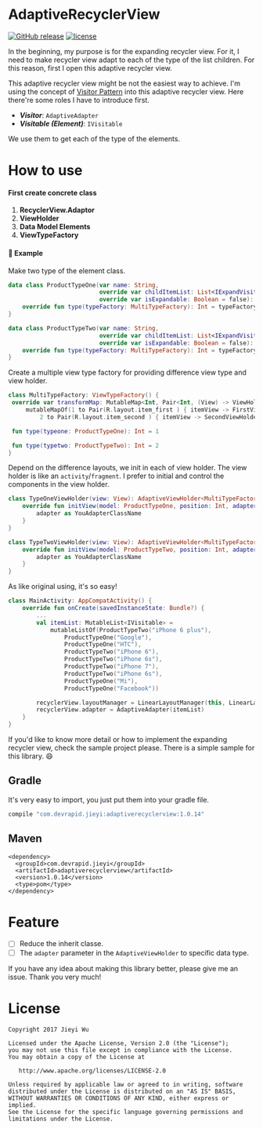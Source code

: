 # AdaptiveRecyclerView

[![GitHub release](https://img.shields.io/github/release/pokk/AdaptiveRecyclerView.svg?style=flat-square)](https://github.com/pokk/AdaptiveRecyclerView)
[![license](https://img.shields.io/github/license/pokk/AdaptiveRecyclerView.svg?style=flat-square)](https://github.com/pokk/AdaptiveRecyclerView)

In the beginning, my purpose is for the expanding recycler view. For it, I need to make recycler
view adapt to each of the type of the list children. For this reason, first I open this adaptive
recycler view.

This adaptive recycler view might be not the easiest way to achieve. I'm using the concept of [Visitor
Pattern](http://www.wikiwand.com/en/Visitor_pattern) into this adaptive recycler view. Here there're
some roles I have to introduce first.

- **_Visitor_**: `AdaptiveAdapter`
- **_Visitable (Element)_**: `IVisitable`

We use them to get each of the type of the elements.

# How to use

#### First create concrete class

1. **RecyclerView.Adaptor**
2. **ViewHolder**
3. **Data Model Elements**
4. **ViewTypeFactory**

#### 🍷 Example

Make two type of the element class.

```kotlin
data class ProductTypeOne(var name: String,
                          override var childItemList: List<IExpandVisitor> = emptyList(),
                          override var isExpandable: Boolean = false): IVisitable {
    override fun type(typeFactory: MultiTypeFactory): Int = typeFactory.type(this)
}

data class ProductTypeTwo(var name: String,
                          override var childItemList: List<IExpandVisitor> = emptyList(),
                          override var isExpandable: Boolean = false): IVisitable {
    override fun type(typeFactory: MultiTypeFactory): Int = typeFactory.type(this)
}
```

Create a multiple view type factory for providing difference view type and view holder.

```kotlin
class MultiTypeFactory: ViewTypeFactory() {
 override var transformMap: MutableMap<Int, Pair<Int, (View) -> ViewHolder>> =
     mutableMapOf(1 to Pair(R.layout.item_first ) { itemView -> FirstViewHolder(itemView) },
         2 to Pair(R.layout.item_second ) { itemView -> SecondViewHolder(itemView) })

 fun type(typeone: ProductTypeOne): Int = 1

 fun type(typetwo: ProductTypeTwo): Int = 2
}
```

Depend on the difference layouts, we init in each of view holder. The view holder is like an
`activity`/`fragment`. I prefer to initial and control the components in the view holder.

```kotlin
class TypeOneViewHolder(view: View): AdaptiveViewHolder<MultiTypeFactory, ProductTypeOne>(view) {
    override fun initView(model: ProductTypeOne, position: Int, adapter: Any) {
        adapter as YouAdapterClassName
    }
}

class TypeTwoViewHolder(view: View): AdaptiveViewHolder<MultiTypeFactory, ProductTypeTwo>(view) {
    override fun initView(model: ProductTypeTwo, position: Int, adapter: Any) {
        adapter as YouAdapterClassName
    }
}
```

As like original using, it's so easy!

```kotlin
class MainActivity: AppCompatActivity() {
    override fun onCreate(savedInstanceState: Bundle?) {
        ...
        val itemList: MutableList<IVisitable> =
            mutableListOf(ProductTypeTwo("iPhone 6 plus"),
                ProductTypeOne("Google"),
                ProductTypeOne("HTC"),
                ProductTypeTwo("iPhone 6"),
                ProductTypeTwo("iPhone 6s"),
                ProductTypeTwo("iPhone 7"),
                ProductTypeTwo("iPhone 6s"),
                ProductTypeOne("Mi"),
                ProductTypeOne("Facebook"))

        recyclerView.layoutManager = LinearLayoutManager(this, LinearLayoutManager.VERTICAL, false)
        recyclerView.adapter = AdaptiveAdapter(itemList)
    }
}
```

If you'd like to know more detail or how to implement the expanding recycler view, check the sample project
please. There is a simple sample for this library. 😄

## Gradle

It's very easy to import, you just put them into your gradle file.

```gradle
compile "com.devrapid.jieyi:adaptiverecyclerview:1.0.14"
```

## Maven

```maven
<dependency>
  <groupId>com.devrapid.jieyi</groupId>
  <artifactId>adaptiverecyclerview</artifactId>
  <version>1.0.14</version>
  <type>pom</type>
</dependency>
```

# Feature

- [ ] Reduce the inherit classe.
- [ ] The `adapter` parameter in the `AdaptiveViewHolder` to specific data type.

If you have any idea about making this library better, please give me an issue.
Thank you very much!

# License

```
Copyright 2017 Jieyi Wu

Licensed under the Apache License, Version 2.0 (the "License");
you may not use this file except in compliance with the License.
You may obtain a copy of the License at

   http://www.apache.org/licenses/LICENSE-2.0

Unless required by applicable law or agreed to in writing, software
distributed under the License is distributed on an "AS IS" BASIS,
WITHOUT WARRANTIES OR CONDITIONS OF ANY KIND, either express or implied.
See the License for the specific language governing permissions and
limitations under the License.
```
